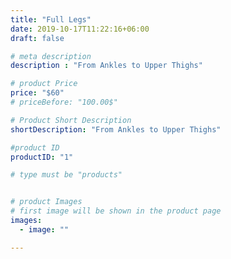 ```yaml
---
title: "Full Legs"
date: 2019-10-17T11:22:16+06:00
draft: false

# meta description
description : "From Ankles to Upper Thighs"

# product Price
price: "$60"
# priceBefore: "100.00$"

# Product Short Description
shortDescription: "From Ankles to Upper Thighs"

#product ID
productID: "1"

# type must be "products"


# product Images
# first image will be shown in the product page
images:
  - image: ""

---
```



